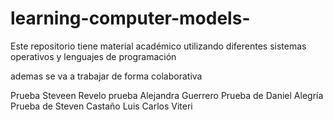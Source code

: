 # learning-computer-models-
Este repositorio tiene material académico utilizando diferentes sistemas operativos y lenguajes de programación 

ademas se va a trabajar de forma colaborativa


Prueba Steveen Revelo
prueba Alejandra Guerrero
Prueba de Daniel Alegría
Prueba de Steven Castaño
Luis Carlos Viteri


